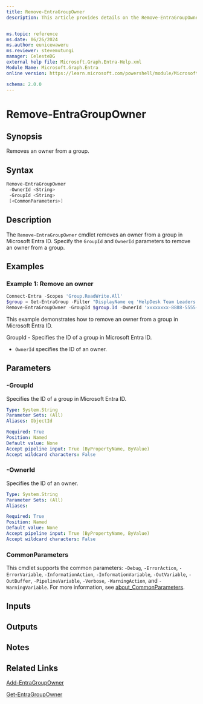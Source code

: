 ```yaml
---
title: Remove-EntraGroupOwner
description: This article provides details on the Remove-EntraGroupOwner command.


ms.topic: reference
ms.date: 06/26/2024
ms.author: eunicewaweru
ms.reviewer: stevemutungi
manager: CelesteDG
external help file: Microsoft.Graph.Entra-Help.xml
Module Name: Microsoft.Graph.Entra
online version: https://learn.microsoft.com/powershell/module/Microsoft.Graph.Entra/Remove-EntraGroupOwner

schema: 2.0.0
---
```


# Remove-EntraGroupOwner

## Synopsis

Removes an owner from a group.

## Syntax

```powershell
Remove-EntraGroupOwner
 -OwnerId <String>
 -GroupId <String>
 [<CommonParameters>]
```

## Description

The `Remove-EntraGroupOwner` cmdlet removes an owner from a group in Microsoft Entra ID. Specify the `GroupId` and `OwnerId` parameters to remove an owner from a group.

## Examples

### Example 1: Remove an owner

```powershell
Connect-Entra -Scopes 'Group.ReadWrite.All'
$group = Get-EntraGroup -Filter "DisplayName eq 'HelpDesk Team Leaders'"
Remove-EntraGroupOwner -GroupId $group.Id -OwnerId 'xxxxxxxx-8888-5555-9999-bbbbbbbbbbbb'
```

This example demonstrates how to remove an owner from a group in Microsoft Entra ID.

GroupId - Specifies the ID of a group in Microsoft Entra ID.  

- `OwnerId` specifies the ID of an owner.

## Parameters

### -GroupId

Specifies the ID of a group in Microsoft Entra ID.

```yaml
Type: System.String
Parameter Sets: (All)
Aliases: ObjectId

Required: True
Position: Named
Default value: None
Accept pipeline input: True (ByPropertyName, ByValue)
Accept wildcard characters: False
```

### -OwnerId

Specifies the ID of an owner.

```yaml
Type: System.String
Parameter Sets: (All)
Aliases:

Required: True
Position: Named
Default value: None
Accept pipeline input: True (ByPropertyName, ByValue)
Accept wildcard characters: False
```

### CommonParameters

This cmdlet supports the common parameters: `-Debug`, `-ErrorAction`, `-ErrorVariable`, `-InformationAction`, `-InformationVariable`, `-OutVariable`, `-OutBuffer`, `-PipelineVariable`, `-Verbose`, `-WarningAction`, and `-WarningVariable`. For more information, see [about_CommonParameters](https://go.microsoft.com/fwlink/?LinkID=113216).

## Inputs

## Outputs

## Notes

## Related Links

[Add-EntraGroupOwner](Add-EntraGroupOwner.md)

[Get-EntraGroupOwner](Get-EntraGroupOwner.md)
